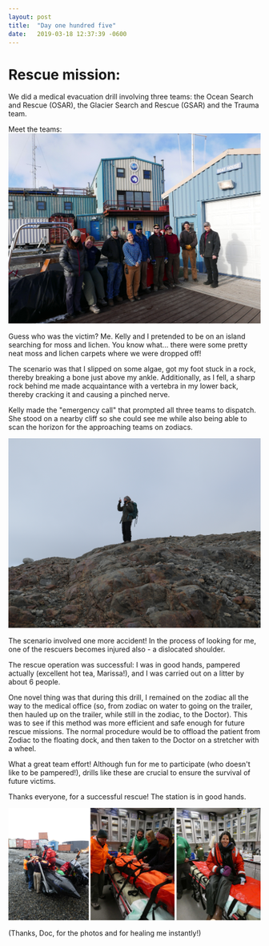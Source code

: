 ```yaml
---
layout: post
title:  "Day one hundred five"
date:   2019-03-18 12:37:39 -0600
---
```

# Rescue mission:
We did a medical evacuation drill involving three teams: the Ocean Search and Rescue (OSAR), the Glacier Search and Rescue (GSAR) and the Trauma team. 

Meet the teams:
![OSAR, GSAR and Trauma](/assets/blog_photos/190318/P1110494.jpg)

Guess who was the victim? Me. 
Kelly and I pretended to be on an island searching for moss and lichen. You know what... there were some pretty neat moss and lichen carpets where we were dropped off! 

The scenario was that I slipped on some algae, got my foot stuck in a rock, thereby breaking a bone just above my ankle. Additionally, as I fell, a sharp rock behind me made acquaintance with a vertebra in my lower back, thereby cracking it and causing a pinched nerve. 

Kelly made the "emergency call" that prompted all three teams to dispatch. She stood on a nearby cliff so she could see me while also being able to scan the horizon for the approaching teams on zodiacs. 

![Kelly calling in the emergency](/assets/blog_photos/190318/KellyCallingEmergency.jpg)

The scenario involved one more accident! In the process of looking for me, one of the rescuers becomes injured also - a dislocated shoulder. 

The rescue operation was successful: I was in good hands, pampered actually (excellent hot tea, Marissa!), and I was carried out on a litter by about 6 people. 

One novel thing was that during this drill, I remained on the zodiac all the way to the medical office (so, from zodiac on water to going on the trailer, then hauled up on the trailer, while still in the zodiac, to the Doctor). This was to see if this method was more efficient and safe enough for future rescue missions.  The normal procedure would be to offload the patient from Zodiac to the floating dock, and then taken to the Doctor on a stretcher with a wheel.

What a great team effort! Although fun for me to participate (who doesn't like to be pampered!), drills like these are crucial to ensure the survival of future victims. 

Thanks everyone, for a successful rescue! The station is in good hands. 

![Arrived safely](/assets/blog_photos/190318/Rescue.jpg)

(Thanks, Doc, for the photos and for healing me instantly!)